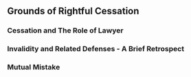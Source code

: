 ## Grounds of Rightful Cessation
### Cessation and The Role of Lawyer

### Invalidity and Related Defenses - A Brief Retrospect

### Mutual Mistake

